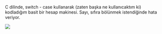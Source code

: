 C dilinde, switch - case kullanarak (zaten başka ne kullanıcaktım ki) kodladığım basit bir hesap makinesi. Sayı, sıfıra bölünmek istendiğinde hata veriyor.

![](https://user-images.githubusercontent.com/74038190/216120986-f2752ca9-fe82-4aa3-befe-0a58db010d85.png)
